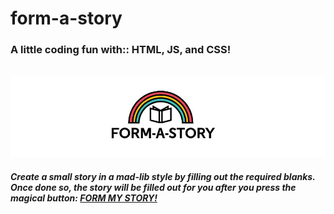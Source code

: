 # form-a-story

<h3> A little coding fun with:: <strong> HTML, JS, and CSS! </strong> </h3>
<br>
<img src="images/formastory.jpg">
<br>
<h5>Create a small story in a mad-lib style by filling out the required blanks. Once done so, the story will be filled out for you after you press the magical button:<strong> <a href="https://gamedevdiana.github.io/form-a-story/" target="_blank">FORM MY STORY!</strong></h5>